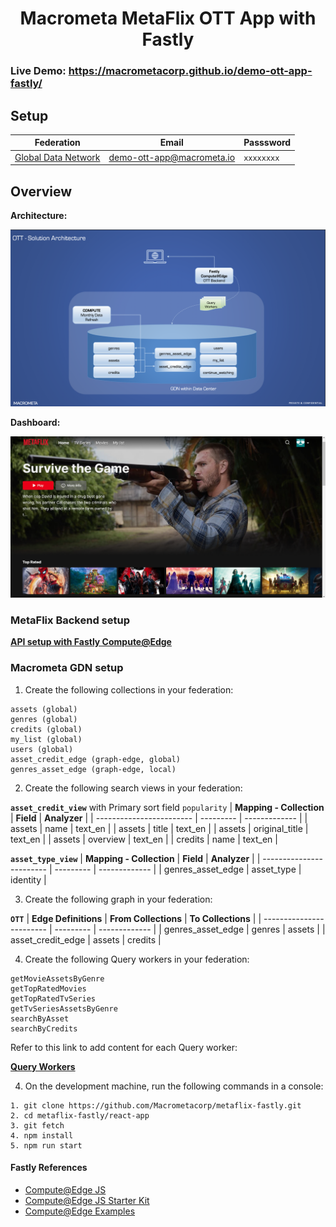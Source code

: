 <h1 align="center">Macrometa MetaFlix OTT App with Fastly</h1>

### **Live Demo:** https://macrometacorp.github.io/demo-ott-app-fastly/

## Setup

| **Federation**                                        | **Email**                 | **Passsword** |
| ----------------------------------------------------- | ------------------------- | ------------- |
| [Global Data Network](https://gdn.paas.macrometa.io/) | demo-ott-app@macrometa.io | `xxxxxxxx`    |

## Overview

**Architecture:**

![architecture.png](architecture.png)

**Dashboard:**

![landing-page.png](landing-page.png)

### MetaFlix Backend setup

**[API setup with Fastly Compute@Edge](api-service/README.md)**

### Macrometa GDN setup

1. Create the following collections in your federation:

```
assets (global)
genres (global)
credits (global)
my_list (global)
users (global)
asset_credit_edge (graph-edge, global)
genres_asset_edge (graph-edge, local)
```

2. Create the following search views in your federation:

**`asset_credit_view`** with Primary sort field `popularity`
| **Mapping - Collection** | **Field** | **Analyzer** |
| ------------------------ | --------- | ------------- |
| assets | name | text_en |
| assets | title | text_en |
| assets | original_title | text_en |
| assets | overview | text_en |
| credits | name | text_en |

**`asset_type_view`**
| **Mapping - Collection** | **Field** | **Analyzer** |
| ------------------------ | --------- | ------------- |
| genres_asset_edge | asset_type | identity |

3. Create the following graph in your federation:

**`OTT`**
| **Edge Definitions** | **From Collections** | **To Collections** |
| ------------------------ | --------- | ------------- |
| genres_asset_edge | genres | assets |
| asset_credit_edge | assets | credits |

4. Create the following Query workers in your federation:

```
getMovieAssetsByGenre
getTopRatedMovies
getTopRatedTvSeries
getTvSeriesAssetsByGenre
searchByAsset
searchByCredits
```

Refer to this link to add content for each Query worker:

**[Query Workers](query-worker/query-worker.md)**

4. On the development machine, run the following commands in a console:

```
1. git clone https://github.com/Macrometacorp/metaflix-fastly.git
2. cd metaflix-fastly/react-app
3. git fetch
4. npm install
5. npm run start
```

#### Fastly References

-   [Compute@Edge JS](https://developer.fastly.com/learning/compute/javascript/)
-   [Compute@Edge JS Starter Kit](https://github.com/fastly/compute-starter-kit-javascript-default)
-   [Compute@Edge Examples](https://developer.fastly.com/solutions/examples/javascript/)
